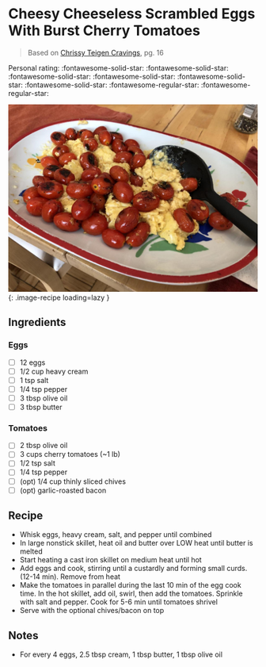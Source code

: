 # Cheesy Cheeseless Scrambled Eggs With Burst Cherry Tomatoes

> Based on [Chrissy Teigen Cravings], pg. 16

  [Chrissy Teigen Cravings]: https://www.penguinrandomhouse.com/books/252973/cravings-by-chrissy-teigen-with-adeena-sussman/

<!-- {cts} rating=3; (User can specify rating on scale of 1-5) -->

Personal rating: :fontawesome-solid-star: :fontawesome-solid-star: :fontawesome-solid-star: :fontawesome-solid-star: :fontawesome-solid-star: :fontawesome-solid-star: :fontawesome-regular-star: :fontawesome-regular-star:

<!-- {cte} -->

<!-- {cts} name_image=cheesy_cheeseless_scrambled_eggs_with_burst_cherry_tomatoes.jpeg; (User can specify image name) -->

![cheesy_cheeseless_scrambled_eggs_with_burst_cherry_tomatoes.jpeg](./cheesy_cheeseless_scrambled_eggs_with_burst_cherry_tomatoes.jpeg){: .image-recipe loading=lazy }

<!-- {cte} -->

## Ingredients

### Eggs

* [ ] 12 eggs
* [ ] 1/2 cup heavy cream
* [ ] 1 tsp salt
* [ ] 1/4 tsp pepper
* [ ] 3 tbsp olive oil
* [ ] 3 tbsp butter

### Tomatoes

* [ ] 2 tbsp olive oil
* [ ] 3 cups cherry tomatoes (~1 lb)
* [ ] 1/2 tsp salt
* [ ] 1/4 tsp pepper
* [ ] (opt) 1/4 cup thinly sliced chives
* [ ] (opt) garlic-roasted bacon

## Recipe

* Whisk eggs, heavy cream, salt, and pepper until combined
* In large nonstick skillet, heat oil and butter over LOW heat until butter is melted
* Start heating a cast iron skillet on medium heat until hot
* Add eggs and cook, stirring until a custardly and forming small curds. (12-14 min). Remove from heat
* Make the tomatoes in parallel during the last 10 min of the egg cook time. In the hot skillet, add oil, swirl, then add the tomatoes. Sprinkle with salt and pepper. Cook for 5-6 min until tomatoes shrivel
* Serve with the optional chives/bacon on top

## Notes

* For every 4 eggs, 2.5 tbsp cream, 1 tbsp butter, 1 tbsp olive oil
